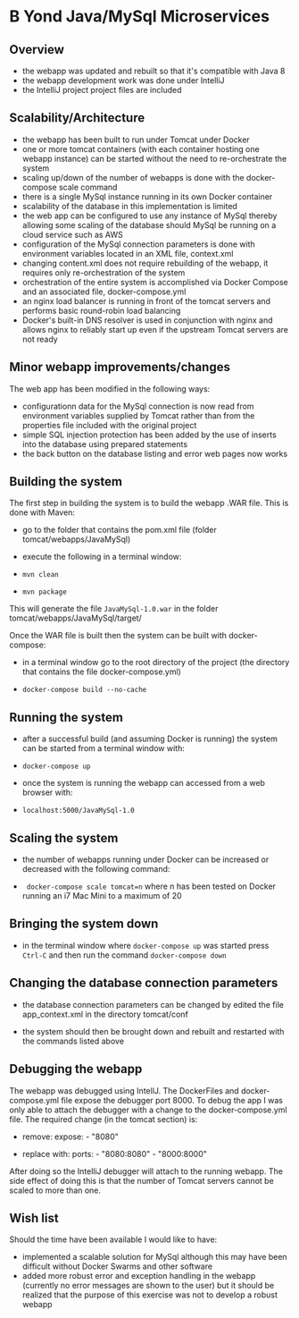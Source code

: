 # B Yond Java/MySql Microservices

## Overview

* the webapp was updated and rebuilt so that it's compatible with Java 8
* the webapp development work was done under IntelliJ
* the IntelliJ project project files are included


## Scalability/Architecture

* the webapp has been built to run under Tomcat under Docker
* one or more tomcat containers (with each container hosting one webapp instance) can be started without the need to re-orchestrate the system
* scaling up/down of the number of webapps is done with the docker-compose scale command
* there is a single MySql instance running in its own Docker container
* scalability of the database in this implementation is limited
* the web app can be configured to use any instance of MySql thereby allowing some scaling of the database should MySql be running on a cloud service such as AWS
* configuration of the MySql connection parameters is done with environment variables located in an XML file, context.xml
* changing content.xml does not require rebuilding of the webapp, it requires only re-orchestration of the system
* orchestration of the entire system is accomplished via Docker Compose and an associated file, docker-compose.yml
* an nginx load balancer is running in front of the tomcat servers and performs basic round-robin load balancing
* Docker's built-in DNS resolver is used in conjunction with nginx and allows nginx to reliably start up even if the upstream Tomcat servers are not ready


## Minor webapp improvements/changes

The web app has been modified in the following ways:

* configurationn data for the MySql connection is now read from environment variables supplied by Tomcat rather than from the properties file included with the original project
* simple SQL injection protection has been added by the use of inserts into the database using prepared statements
* the back button on the database listing and error web pages now works


## Building the system

The first step in building the system is to build the webapp .WAR file.  This is done with Maven:

* go to the folder that contains the pom.xml file (folder tomcat/webapps/JavaMySql)
* execute the following in a terminal window:

* `mvn clean`
* `mvn package`

This will generate the file `JavaMySql-1.0.war` in the folder tomcat/webapps/JavaMySql/target/

Once the WAR file is built then the system can be built with docker-compose:

* in a terminal window go to the root directory of the project (the directory that contains the file docker-compose.yml)

* `docker-compose build --no-cache`


## Running the system

* after a successful build (and assuming Docker is running) the system can be started from a terminal window with:

* `docker-compose up`

* once the system is running the webapp can accessed from a web browser with:

* `localhost:5000/JavaMySql-1.0`


## Scaling the system

* the number of webapps running under Docker can be increased or decreased with the following command:

* ` docker-compose scale tomcat=n` where n has been tested on Docker running an i7 Mac Mini to a maximum of 20


## Bringing the system down

* in the terminal window where `docker-compose up` was started press `Ctrl-C` and then run the command `docker-compose down`


## Changing the database connection parameters

* the database connection parameters can be changed by edited the file app_context.xml in the directory tomcat/conf

* the system should then be brought down and rebuilt and restarted with the commands listed above


## Debugging the webapp

The webapp was debugged using IntellJ.  The DockerFiles and docker-compose.yml file expose the debugger port 8000.  To debug the app I was only able to attach the debugger with a change to the docker-compose.yml file.  The required change (in the tomcat section) is:

* remove:
    expose: - "8080"

* replace with:
ports: - "8080:8080" - "8000:8000"

After doing so the IntelliJ debugger will attach to the running webapp.  The side effect of doing this is that the number of Tomcat servers cannot be scaled to more than one.



## Wish list

Should the time have been available I would like to have:

* implemented a scalable solution for MySql although this may have been difficult without Docker Swarms and other software
* added more robust error and exception handling in the webapp (currently no error messages are shown to the user) but it should be realized that the purpose of this exercise was not to develop a robust webapp
